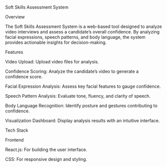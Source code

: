 Soft Skills Assessment System

Overview

The Soft Skills Assessment System is a web-based tool designed to analyze video interviews and assess a candidate’s overall confidence. By analyzing facial expressions, speech patterns, and body language, the system provides actionable insights for decision-making.

Features

Video Upload: Upload video files for analysis.

Confidence Scoring: Analyze the candidate’s video to generate a confidence score.

Facial Expression Analysis: Assess key facial features to gauge confidence.

Speech Pattern Analysis: Evaluate tone, fluency, and clarity of speech.

Body Language Recognition: Identify posture and gestures contributing to confidence.

Visualization Dashboard: Display analysis results with an intuitive interface.

Tech Stack

Frontend

React.js: For building the user interface.

CSS: For responsive design and styling.
